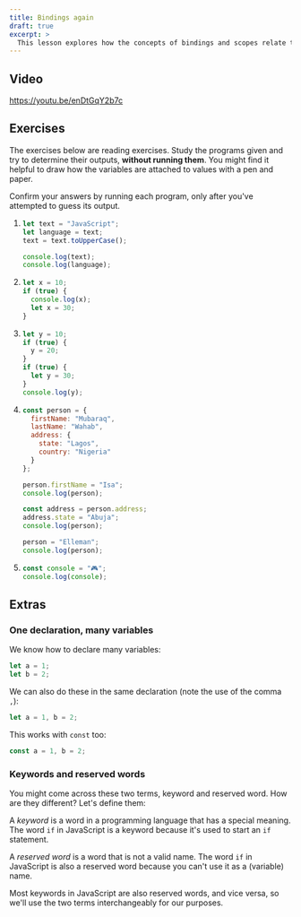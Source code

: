 ```yaml
---
title: Bindings again
draft: true
excerpt: >
  This lesson explores how the concepts of bindings and scopes relate to variables in JavaScript.
---
```


## Video

https://youtu.be/enDtGqY2b7c

## Exercises

The exercises below are reading exercises. Study the programs given and try to determine their outputs, **without running them**. You might find it helpful to draw how the variables are attached to values with a pen and paper.

Confirm your answers by running each program, only after you've attempted to guess its output.

1. ```js
   let text = "JavaScript";
   let language = text;
   text = text.toUpperCase();

   console.log(text);
   console.log(language);
   ```

1. ```js
   let x = 10;
   if (true) {
     console.log(x);
     let x = 30;
   }
   ```

1. ```js
   let y = 10;
   if (true) {
     y = 20;
   }
   if (true) {
     let y = 30;
   }
   console.log(y);
   ```

1. ```js
   const person = {
     firstName: "Mubaraq",
     lastName: "Wahab",
     address: {
       state: "Lagos",
       country: "Nigeria"
     }
   };

   person.firstName = "Isa";
   console.log(person);

   const address = person.address;
   address.state = "Abuja";
   console.log(person);

   person = "Elleman";
   console.log(person);
   ```

1. ```js
   const console = "🎮";
   console.log(console);
   ```

## Extras

### One declaration, many variables

We know how to declare many variables:

```js
let a = 1;
let b = 2;
```

We can also do these in the same declaration (note the use of the comma `,`):

```js
let a = 1, b = 2;
```

This works with `const` too:

```js
const a = 1, b = 2;
```

### Keywords and reserved words

You might come across these two terms, keyword and reserved word. How are they different? Let's define them:

A <dfn>keyword</dfn> is a word in a programming language that has a special meaning. The word `if` in JavaScript is a keyword because it's used to start an `if` statement.

A <dfn>reserved word</dfn> is a word that is not a valid name. The word `if` in JavaScript is also a reserved word because you can't use it as a (variable) name.

Most keywords in JavaScript are also reserved words, and vice versa, so we'll use the two terms interchangeably for our purposes.
